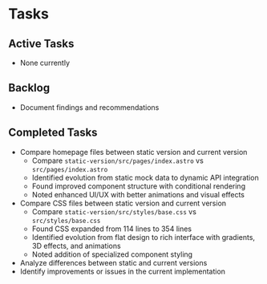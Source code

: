 # Tasks

## Active Tasks
- None currently

## Backlog
- Document findings and recommendations

## Completed Tasks
- Compare homepage files between static version and current version
  - Compare `static-version/src/pages/index.astro` vs `src/pages/index.astro`
  - Identified evolution from static mock data to dynamic API integration
  - Found improved component structure with conditional rendering
  - Noted enhanced UI/UX with better animations and visual effects
- Compare CSS files between static version and current version
  - Compare `static-version/src/styles/base.css` vs `src/styles/base.css`
  - Found CSS expanded from 114 lines to 354 lines
  - Identified evolution from flat design to rich interface with gradients, 3D effects, and animations
  - Noted addition of specialized component styling
- Analyze differences between static and current versions
- Identify improvements or issues in the current implementation
